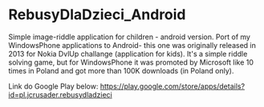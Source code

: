 # RebusyDlaDzieci_Android
Simple image-riddle application for children - android version.
Port of my WindowsPhone applications to Android- this one was originally released in 2013 for Nokia DvlUp challange (application for kids).
It's a simple riddle solving game, but for WindowsPhone it was promoted by Microsoft like 10 times in Poland and got more than 100K downloads (in Poland only).

Link do Google Play below:
https://play.google.com/store/apps/details?id=pl.jcrusader.rebusydladzieci
